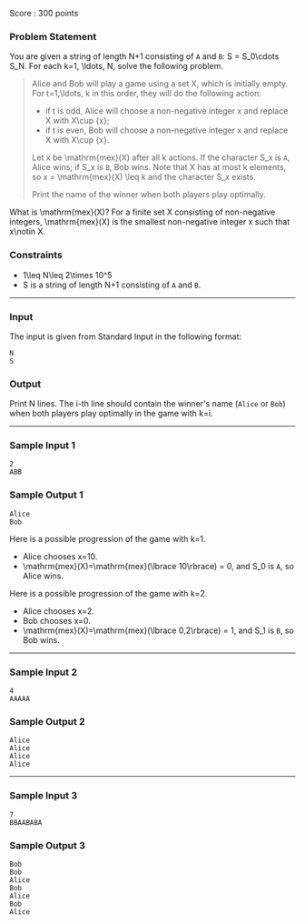 Score : 300 points

### Problem Statement

You are given a string of length N+1 consisting of `A` and `B`: S = S\_0\cdots S\_N.
For each k=1, \ldots, N, solve the following problem.

> Alice and Bob will play a game using a set X, which is initially empty. For t=1,\ldots, k in this order, they will do the following action:
>
> * if t is odd, Alice will choose a non-negative integer x and replace X with X\cup \{x\};
> * if t is even, Bob will choose a non-negative integer x and replace X with X\cup \{x\}.
>
> Let x be \mathrm{mex}(X) after all k actions. If the character S\_x is `A`, Alice wins; if S\_x is `B`, Bob wins. Note that X has at most k elements, so x = \mathrm{mex}(X) \leq k and the character S\_x exists.
>
> Print the name of the winner when both players play optimally.

  What is \mathrm{mex}(X)? 
For a finite set X consisting of non-negative integers, \mathrm{mex}(X) is the smallest non-negative integer x such that x\notin X.

### Constraints

* 1\leq N\leq 2\times 10^5
* S is a string of length N+1 consisting of `A` and `B`.

---

### Input

The input is given from Standard Input in the following format:

```
N
S
```

### Output

Print N lines. The i-th line should contain the winner's name (`Alice` or `Bob`) when both players play optimally in the game with k=i.

---

### Sample Input 1

```
2
ABB
```

### Sample Output 1

```
Alice
Bob
```

Here is a possible progression of the game with k=1.

* Alice chooses x=10.
* \mathrm{mex}(X)=\mathrm{mex}(\lbrace 10\rbrace) = 0, and S\_0 is `A`, so Alice wins.

Here is a possible progression of the game with k=2.

* Alice chooses x=2.
* Bob chooses x=0.
* \mathrm{mex}(X)=\mathrm{mex}(\lbrace 0,2\rbrace) = 1, and S\_1 is `B`, so Bob wins.

---

### Sample Input 2

```
4
AAAAA
```

### Sample Output 2

```
Alice
Alice
Alice
Alice
```

---

### Sample Input 3

```
7
BBAABABA
```

### Sample Output 3

```
Bob
Bob
Alice
Bob
Alice
Bob
Alice
```